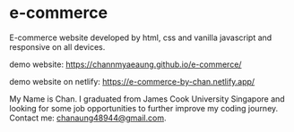 # e-commerce
E-commerce website developed by html, css and vanilla javascript and responsive on all devices.

demo website: https://channmyaeaung.github.io/e-commerce/ 

demo website on netlify: https://e-commerce-by-chan.netlify.app/

My Name is Chan. I graduated from James Cook University Singapore and looking for some job opportunities to further improve my coding journey.
Contact me: chanaung48944@gmail.com.
